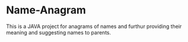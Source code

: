 # Name-Anagram
This is a JAVA project for anagrams of names and furthur providing their meaning and suggesting names to parents. 
